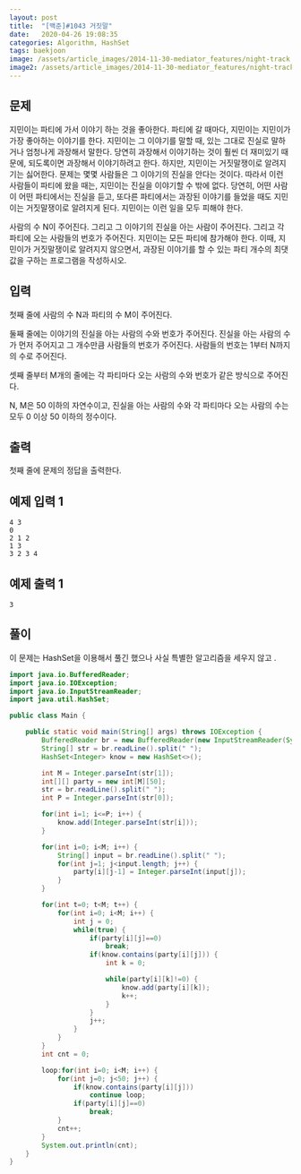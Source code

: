 ```yaml
---
layout: post
title:  "[백준]#1043 거짓말"
date:   2020-04-26 19:08:35
categories: Algorithm, HashSet
tags: baekjoon
image: /assets/article_images/2014-11-30-mediator_features/night-track.JPG
image2: /assets/article_images/2014-11-30-mediator_features/night-track-mobile.JPG
---
```


문제
--------------------

지민이는 파티에 가서 이야기 하는 것을 좋아한다. 파티에 갈 때마다, 지민이는 지민이가 가장 좋아하는 이야기를 한다. 지민이는 그 이야기를 말할 때, 있는 그대로 진실로 말하거나 엄청나게 과장해서 말한다. 당연히 과장해서 이야기하는 것이 훨씬 더 재미있기 때문에, 되도록이면 과장해서 이야기하려고 한다. 하지만, 지민이는 거짓말쟁이로 알려지기는 싫어한다. 문제는 몇몇 사람들은 그 이야기의 진실을 안다는 것이다. 따라서 이런 사람들이 파티에 왔을 때는, 지민이는 진실을 이야기할 수 밖에 없다. 당연히, 어떤 사람이 어떤 파티에서는 진실을 듣고, 또다른 파티에서는 과장된 이야기를 들었을 때도 지민이는 거짓말쟁이로 알려지게 된다. 지민이는 이런 일을 모두 피해야 한다.

사람의 수 N이 주어진다. 그리고 그 이야기의 진실을 아는 사람이 주어진다. 그리고 각 파티에 오는 사람들의 번호가 주어진다. 지민이는 모든 파티에 참가해야 한다. 이때, 지민이가 거짓말쟁이로 알려지지 않으면서, 과장된 이야기를 할 수 있는 파티 개수의 최댓값을 구하는 프로그램을 작성하시오.

입력
---------------------------

첫째 줄에 사람의 수 N과 파티의 수 M이 주어진다.

둘째 줄에는 이야기의 진실을 아는 사람의 수와 번호가 주어진다. 진실을 아는 사람의 수가 먼저 주어지고 그 개수만큼 사람들의 번호가 주어진다. 사람들의 번호는 1부터 N까지의 수로 주어진다.

셋째 줄부터 M개의 줄에는 각 파티마다 오는 사람의 수와 번호가 같은 방식으로 주어진다.

N, M은 50 이하의 자연수이고, 진실을 아는 사람의 수와 각 파티마다 오는 사람의 수는 모두 0 이상 50 이하의 정수이다.

출력
----------------

첫째 줄에 문제의 정답을 출력한다.

예제 입력 1 
----------------------

```
4 3
0
2 1 2
1 3
3 2 3 4
```

예제 출력 1 
------------------------

```
3
```

풀이
--------------------------

이 문제는 HashSet을 이용해서 풀긴 했으나 사실 특별한 알고리즘을 세우지 않고 .

```java
import java.io.BufferedReader;
import java.io.IOException;
import java.io.InputStreamReader;
import java.util.HashSet;

public class Main {

    public static void main(String[] args) throws IOException {
        BufferedReader br = new BufferedReader(new InputStreamReader(System.in));
        String[] str = br.readLine().split(" ");
        HashSet<Integer> know = new HashSet<>();

        int M = Integer.parseInt(str[1]);
        int[][] party = new int[M][50];
        str = br.readLine().split(" ");
        int P = Integer.parseInt(str[0]);

        for(int i=1; i<=P; i++) {
            know.add(Integer.parseInt(str[i]));
        }

        for(int i=0; i<M; i++) {
            String[] input = br.readLine().split(" ");
            for(int j=1; j<input.length; j++) {
                party[i][j-1] = Integer.parseInt(input[j]);
            }
        }

        for(int t=0; t<M; t++) {
            for(int i=0; i<M; i++) {
                int j = 0;
                while(true) {
                    if(party[i][j]==0)
                        break;
                    if(know.contains(party[i][j])) {
                        int k = 0;

                        while(party[i][k]!=0) {
                            know.add(party[i][k]);
                            k++;
                        }
                    }
                    j++;
                }
            }
        }
        int cnt = 0;

        loop:for(int i=0; i<M; i++) {
            for(int j=0; j<50; j++) {
                if(know.contains(party[i][j]))
                    continue loop;
                if(party[i][j]==0)
                    break;
            }
            cnt++;
        }
        System.out.println(cnt);
    }
}
```
